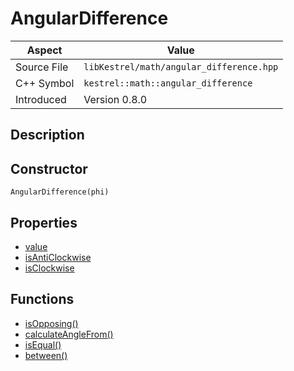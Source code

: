 # AngularDifference
| Aspect | Value |
| --- | --- |
| Source File | `libKestrel/math/angular_difference.hpp` |
| C++ Symbol | `kestrel::math::angular_difference` |
| Introduced | Version 0.8.0 |
## Description

## Constructor
```
AngularDifference(phi)
```
## Properties

 - [value](value.md)
 - [isAntiClockwise](isAntiClockwise.md)
 - [isClockwise](isClockwise.md)
## Functions

 - [isOpposing()](isOpposing.md)
 - [calculateAngleFrom()](calculateAngleFrom.md)
 - [isEqual()](isEqual.md)
 - [between()](between.md)
